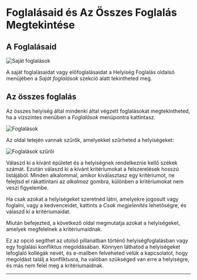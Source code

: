 # Foglalásaid és Az Összes Foglalás Megtekintése

## A Foglalásaid

![Saját foglalások](../assets/room_booking/my_bookings_3.png)

A saját foglalásaidat vagy előfoglalásaidat a Helyiség Foglalás oldalsó menüjében a *Saját foglalások* szekció alatt tekintheted meg.

## Az összes foglalás

Az összes helyiség által mindenki által végzett foglalásokat megtekintheted, ha a vízszintes menüben a *Foglalások* menüpontra kattintasz.

![Foglalások](../assets/room_booking/bookings.png)

Az oldal tetején vannak szűrők, amelyekkel szűrheted a helyiségeket:

![Foglalások szűrői](../assets/room_booking/bookings_filters.png)

Válaszd ki a kívánt épületet és a helyiségnek rendelkeznie kellő székek számát. Ezután válaszd ki a kívánt kritériumokat a felszerelések hosszú listájából. Minden alkalommal, amikor kiválasztasz egy kritériumot, ne felejtsd el rákattintani az *alkalmaz* gombra, különben a kritériumokat nem veszi figyelembe.

Ha csak azokat a helyiségeket szeretnéd látni, amelyekre jogosult vagy foglalni, vagy a kedvenceidet, kattints a *Csak megjelenítés* lehetőségre, és válaszd ki a kritériumaidat.

Miután befejezted, a következő oldal megmutatja azokat a helyiségeket, amelyek megfelelnek a kritériumaidnak.

Ez az opció segíthet az utolsó pillanatban történő helyiségfoglalásban vagy egy foglalási konfliktus megoldásában. Könnyen láthatod a helyiségeket lefoglaló kollégák nevét, és e-mailben felveheted velük a kapcsolatot, hogy megoldást találj a konfliktusra, ha valóban szükséged van erre a helyiségre, és más nem felel meg a kritériumaidnak.

---
